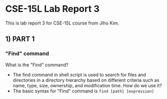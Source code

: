 # CSE-15L Lab Report 3
This is lab report 3 for CSE-15L course from Jiho Kim.
## 1) PART 1
### "Find" command
What is the "Find" command?    
* The find command in shell script is used to search for files and directories in a directory hierarchy based on different criteria such as name, type, size, ownership, and modification time.
How do we use it?
* The basic syntax for "Find" command is `find [path] [expression]`
